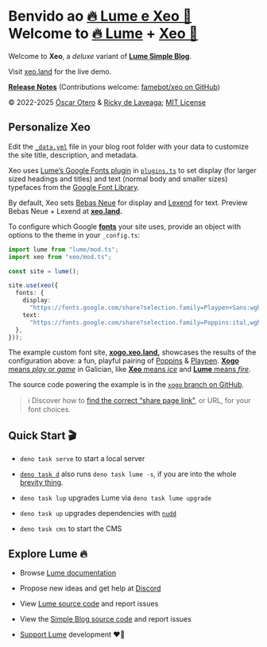 # Benvido ao [🔥&nbsp;Lume e Xeo&nbsp;🧊](https://translate.google.com/?sl=gl&tl=en&text=Lume%20e%20Xeo&op=translate)<br>Welcome to [🔥&nbsp;Lume](https://translate.google.com/?sl=gl&tl=en&text=Lume&op=translate) + [Xeo&nbsp;🧊](https://translate.google.com/?sl=gl&tl=en&text=Xeo&op=translate)

Welcome to **Xeo**, a _deluxe_ variant of
[**Lume&nbsp;Simple&nbsp;Blog**](https://lume.land/theme/simple-blog/).

Visit [xeo.land](https://xeo.land) for the live demo.

[**Release Notes**](https://github.com/famebot/xeo/releases) (Contributions
welcome: [famebot/xeo on GitHub](https://github.com/famebot/xeo))

&copy; 2022-2025 [Óscar&nbsp;Otero](https://oscarotero.com/) &amp;
[Ricky&nbsp;de&nbsp;Laveaga](https://rdela.com/);
[MIT&nbsp;License](./LICENSE.md)

## Personalize Xeo

Edit the [`_data.yml`](https://github.com/famebot/xeo/blob/trunk/_data.yml) file
in your blog root folder with your data to customize the site title,
description, and metadata.

Xeo uses [Lume’s Google Fonts plugin](https://lume.land/plugins/google_fonts/) in [`plugins.ts`](https://github.com/famebot/xeo/blob/trunk/plugins.ts) to set display (for larger sized headings and titles) and text (normal body and smaller sizes) typefaces from the [Google Font&nbsp;Library](https://fonts.google.com/).

By default, Xeo sets [Bebas Neue](https://fonts.google.com/specimen/Bebas+Neue) for display and [Lexend](https://fonts.google.com/specimen/Lexend) for text. Preview Bebas Neue + Lexend at **[xeo.land](https://xeo.land/).**

To configure which Google [**fonts**](/differences/#typography) your site uses,
provide an object with options to the theme in your `_config.ts`:

```ts
import lume from "lume/mod.ts";
import xeo from "xeo/mod.ts";

const site = lume();

site.use(xeo({
  fonts: {
    display:
      "https://fonts.google.com/share?selection.family=Playpen+Sans:wght@100..800",
    text:
      "https://fonts.google.com/share?selection.family=Poppins:ital,wght@0,100;0,200;0,300;0,400;0,500;0,600;0,700;0,800;0,900;1,100;1,200;1,300;1,400;1,500;1,600;1,700;1,800;1,900",
  },
}));
```

The example custom font site, **[xogo.xeo.land](https://xogo.xeo.land/),** showcases the results of the configuration above: a fun, playful pairing of [Poppins](https://fonts.google.com/specimen/Poppins) & [Playpen](https://fonts.google.com/specimen/Playpen+Sans). [**Xogo** means _play_ or _game_](https://translate.google.com/?sl=gl&tl=en&text=Xogo&op=translate) in Galician, like [**Xeo** means _ice_](https://translate.google.com/?sl=gl&tl=en&text=Xeo&op=translate) and [**Lume** means _fire_](https://translate.google.com/?sl=gl&tl=en&text=Lume&op=translate).

The source code powering the example is in the [`xogo` branch on&nbsp;GitHub](https://github.com/famebot/xeo/blob/xogo/_config.ts#L6-L13).

> ℹ️ Discover how to
[find the correct “share page link”](https://xeo.land/differences/#typography),
or URL, for your font choices.

## Quick Start 🎬

- `deno task serve` to start a local server

- [`deno task d`](./deno.json) also runs `deno task lume -s`, if you are into
  the whole
  [brevity&nbsp;thing](https://en.wikiquote.org/wiki/The_Big_Lebowski#Jeffrey_%22The_Dude%22_Lebowski).

- `deno task lup` upgrades Lume via `deno task lume upgrade`

- `deno task up` upgrades dependencies with
  [`nudd`](https://github.com/oscarotero/nudd)

- `deno task cms` to start the CMS

## Explore Lume 🔥

- Browse [Lume documentation](https://lume.land)

- Propose new ideas and get help at [Discord](https://discord.gg/YbTmpACHWB)

- View [Lume source code](https://github.com/lumeland/lume) and report issues

- View the
  [Simple Blog source code](https://github.com/lumeland/theme-simple-blog) and
  report issues

- [Support Lume](https://opencollective.com/lume) development ❤️‍🔥
